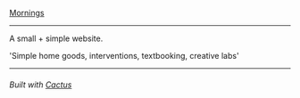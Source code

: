 [Mornings](http://mornings.co)

- - -

A small + simple website.

'Simple home goods, interventions, textbooking, creative labs'

- - -

###### Built with [Cactus](http://cactusformac.com/docs/)
